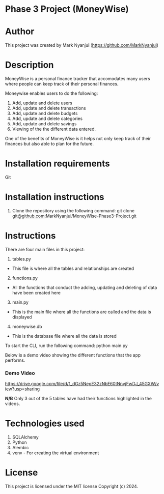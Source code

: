 # Phase 3 Project (MoneyWise)

# Author
This project was created by Mark Nyanjui
(https://github.com/MarkNyanjui)

# Description 
MoneyWise is a personal finance tracker that accomodates many users where people can keep track of their personal finances.

Moneywise enables users to do the following:
1. Add, update and delete users
2. Add, update and delete transactions
3. Add, update and delete budgets
4. Add, update and delete categories
5. Add, update and delete savings 
6. Viewing of the the different data entered.

One of the benefits of MoneyWise is it helps not only keep track of their finances but also able to plan for the future.

# Installation requirements
Git

# Installation instructions
1. Clone the repository using the following command:
git clone git@github.com:MarkNyanjui/MoneyWise-Phase3-Project.git

# Instructions
There are four main files in this project:
1. tables.py
- This file is where all the tables and relationships are created
2. functions.py
- All the functions that conduct the adding, updating and deleting of data have been created here
3. main.py
- This is the main file where all the functions are called and the data is displayed
4. moneywise.db 
- This is the database file where all the data is stored

To start the CLI, run the following command: python main.py

Below is a demo video showing the different functions that the app performs.

### Demo Video
https://drive.google.com/file/d/1_dGz5NepE32zNbE60tNnvjFwDJ_45GXW/view?usp=sharing


**N/B** Only 3 out of the 5 tables have had their functions highlighted in the videos.

# Technologies used
1. SQLAlchemy
2. Python
3. Alembic
4. venv - For creating the virtual environment

# License
This project is licensed under the MIT license Copyright (c) 2024.
 
